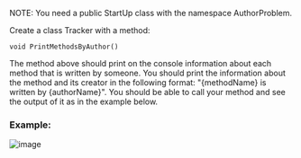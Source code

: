 NOTE: You need a public StartUp class with the namespace AuthorProblem.

Create a class Tracker with a method:

	void PrintMethodsByAuthor()
	
The method above should print on the console information about each method that is written by someone. You should print the information about the method and its creator in the following format: "{methodName} is written by {authorName}". You should be able to call your method and see the output of it as in the example below.

### Example: 

![image](https://user-images.githubusercontent.com/45227327/226720127-248124cf-fbfe-4b7c-a8d8-d068d660d809.png)
